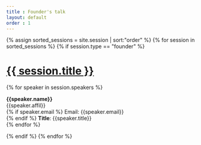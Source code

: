 ```yaml
---
title : Founder's talk
layout: default
order : 1
---
```




{% assign sorted_sessions = site.session | sort:"order" %}
{% for session in sorted_sessions %}
  {% if session.type == "founder" %}
  <h1>
    <a href="{{ session.url | prepend: site.relative_url }}">
      {{ session.title }}
    </a>
  </h1>



  {% for speaker in session.speakers %}
  <p> 
  <b>{{speaker.name}}</b><br/>
    {{speaker.affil}} <br/> 
  {% if speaker.email %}
  Email: {{speaker.email}} <br/> 
  {% endif %}
    <b>Title</b>: {{speaker.title}} <br/>
  {% endfor %}


  <!-- <p>{{ session.content | markdownify }}</p> -->
  {% endif %}
{% endfor %}